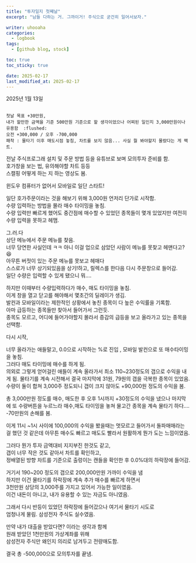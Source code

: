```yaml
---
title: "투자일지 첫째날"
excerpt: "남들 다하는 거. 그까이거! 주식으로 굳건히 일어서보자."

writer: uhooaha
categories:
  - logbook
tags:
  - [github blog, stock]

toc: true
toc_sticky: true

date: 2025-02-17
last_modified_at: 2025-02-17
---
```




  2025년 1월 13일  
  
  ```

  첫날 목표 +30만원,  
  내가 할만한 금액을 기준 500만원 기준으로 할 생각이었으나 어찌된 일인지 3,000만원이나 유용함  :flushed:  
  오전 +300,000 / 오후 -700,000  
  패착 : 물타기 이후 매도시점 놓침, 차트를 보지 않음... 사실 뭘 봐야할지 몰랐다는 게 팩트.

  ```
  
      
         
         
전날 주식프로그래 설치 및 주문 방법 등을 유튜브로 보며 모의투자 준비를 함.   
호가창을 보는 법, 유의해야할 차트 등등  
스캘핑 어떻게 하는 지 하는 영상도 봄.  

윈도우 컴퓨터가 없어서 모바일로 일단 스타트!

일단 호가주문이라는 것을 해보기 위해 3,000원 언저리 단가로 시작함.  
수량 입력하는 방법을 몰라 매수 타이밍을 놓침.  
수량 입력만 빠르게 했어도 중간점에 매수할 수 있었던 종목들이 몇개 있었지만 여전히 수량 입력을 못하고 헤맴.  

그.러.다  
상단 메뉴에서 주문 메뉴를 찾음.  
너무 당연한 사실인데 ㅋㅋ 아니 이걸 업으로 삼았던 사람이 메뉴를 못찾고 헤맨다고?  :laughing:  
아무튼 버젓이 있는 주문 메뉴를 못보고 헤매다   
스스로가 너무 상기되있음을 상기!하고, 릴렉스를 한다음 다시 주문창으로 들어감.  
일단 수량은 입력할 수 있게 됐으니 뭐….  

하지만 이때부터 수량입력하다가 매수, 매도 타이밍을 놓침.  
이게 창을 열고 닫고를 해야해서 몇초간의 딜레이가 생김.  
발컨과 모바일이라는 제한적인 상황에서 놓친 종목이 다 높은 수익률을 기록함.  
아마 급등하는 종목들만 찾아서 들어가서 그런듯.  
종목도 모르고, 어디에 들어가야할지 몰라서 증감의 급등을 보고 올라가고 있는 종목을 선택함.  

다시 시작,    

너무 올라가는 애들말고, 0.0으로 시작하는 %로 진입 , 모바일 발컨으로 또 매수타이밍을 놓침.  
그러다 매도 타이밍에 매수를 하게 됨.  
의외로 그렇게 얻어걸린 애들이 계속 올라가서 최소 110~230정도의 갭으로 수익을 내게 됨. 
물타기를 계속 시전해서 결국 마지막에 31원, 79원의 갭을 극복한  종목이 있었음.  
수량이 둘이 합쳐 3,000주 정도되니 갭이 크지 않아도 +90,000원 정도의 수익을 봄.   

총 3,000만원 정도를 매수, 매도한 후 오후 1시까지 +30정도의 수익을 냈으나 마지막에 또 수량버튼을 누르느라 매수,매도 타이밍을 놓쳐 물고간 종목을 계속 물타기 하다…. -70만원의 손해를 봄.  

이게 11시 ~1시 사이에 100,000의 수익을 봤을때는 멋모르고 들어가서 돌파매매라는 걸 했던 것 같은데 아무튼 매수도 빠르고 매도도 빨라서 원활하게 뭔가 도는 느낌이였음.  

그러다 뭔가 투자 금액대비 지지부진 한것도 같고,  
갭이 너무 작은 것도 같아서 차트를 확인하고,  
정배열된 방향 차트를 기준으로 출렁이는 캔들을 확인한 후 0.0%대의 하락장에 들어감.  

거기서 190~200 정도의 갭으로 200,000만원 가까이 수익을 냄  
하지만 이건 물타기를 하락장에 계속 추가 매수를 빠르게 하면서  
3천만원 상당의 3,000주를 가지고 있어서 가능한 일이였음.  
이건 내돈이 아니고, 내가 유용할 수 있는 자금도 아니였음.  

그래서 다시 반등이 있었던 하락장에 들어갔으나 여기서 물타기 시도로  
엄청나게 물림. 삼성전자 주식도 실수였음.  

만약 내가 대출을 받았다면? 이라는 생각과 함께  
원래 받았던 1천만원의 가상계좌를 위해  
삼성전자 주식만 왜인지 의리로 남겨두고 전량매도함.  

결국 총 -500,000으로 모의투자를 끝냄.  